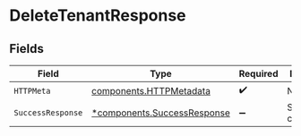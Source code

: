 # DeleteTenantResponse


## Fields

| Field                                                                     | Type                                                                      | Required                                                                  | Description                                                               |
| ------------------------------------------------------------------------- | ------------------------------------------------------------------------- | ------------------------------------------------------------------------- | ------------------------------------------------------------------------- |
| `HTTPMeta`                                                                | [components.HTTPMetadata](../../models/components/httpmetadata.md)        | :heavy_check_mark:                                                        | N/A                                                                       |
| `SuccessResponse`                                                         | [*components.SuccessResponse](../../models/components/successresponse.md) | :heavy_minus_sign:                                                        | Success confirmation.                                                     |